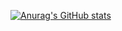 [![Anurag's GitHub stats](https://github-readme-stats.vercel.app/api?username=ngwind&theme=radical)](https://github.com/anuraghazra/github-readme-stats)
